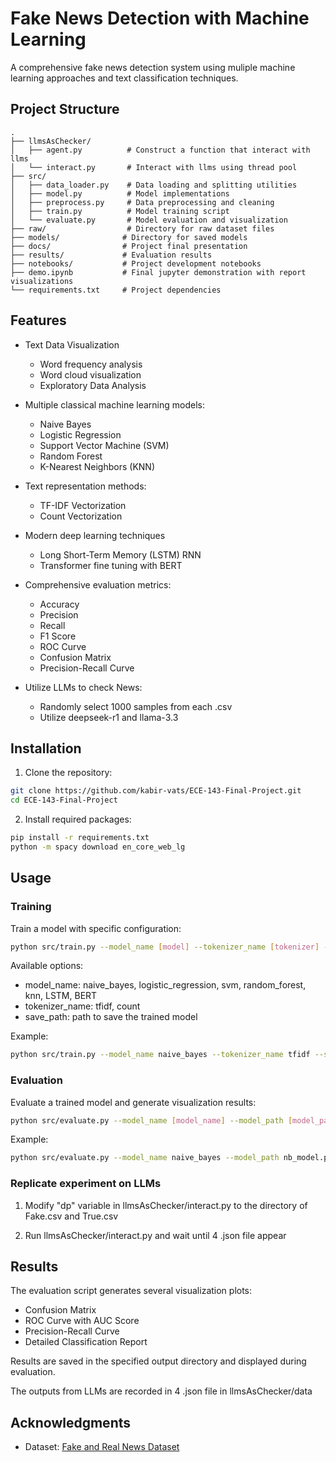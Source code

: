 # Fake News Detection with Machine Learning

A comprehensive fake news detection system using muliple machine learning approaches and text classification techniques.

## Project Structure
```
.
├── llmsAsChecker/
│   ├── agent.py          # Construct a function that interact with llms
│   └── interact.py       # Interact with llms using thread pool
├── src/
│   ├── data_loader.py    # Data loading and splitting utilities
│   ├── model.py          # Model implementations 
│   ├── preprocess.py     # Data preprocessing and cleaning
│   ├── train.py          # Model training script
│   └── evaluate.py       # Model evaluation and visualization
├── raw/                  # Directory for raw dataset files
├── models/              # Directory for saved models
├── docs/                # Project final presentation
├── results/             # Evaluation results
├── notebooks/           # Project development notebooks
├── demo.ipynb           # Final jupyter demonstration with report visualizations
└── requirements.txt     # Project dependencies
```

## Features

- Text Data Visualization
  - Word frequency analysis
  - Word cloud visualization
  - Exploratory Data Analysis

- Multiple classical machine learning models:
  - Naive Bayes
  - Logistic Regression
  - Support Vector Machine (SVM)
  - Random Forest
  - K-Nearest Neighbors (KNN)

- Text representation methods:
  - TF-IDF Vectorization
  - Count Vectorization

- Modern deep learning techniques
  - Long Short-Term Memory (LSTM) RNN
  - Transformer fine tuning with BERT

- Comprehensive evaluation metrics:
  - Accuracy
  - Precision
  - Recall
  - F1 Score
  - ROC Curve
  - Confusion Matrix
  - Precision-Recall Curve

- Utilize LLMs to check News:
  - Randomly select 1000 samples from each .csv
  - Utilize deepseek-r1 and llama-3.3

## Installation

1. Clone the repository:
```bash
git clone https://github.com/kabir-vats/ECE-143-Final-Project.git
cd ECE-143-Final-Project
```


2. Install required packages:
```bash
pip install -r requirements.txt
python -m spacy download en_core_web_lg
```

## Usage


### Training

Train a model with specific configuration:

```bash
python src/train.py --model_name [model] --tokenizer_name [tokenizer] --save_path [path]
```

Available options:
- model_name: naive_bayes, logistic_regression, svm, random_forest, knn, LSTM, BERT
- tokenizer_name: tfidf, count
- save_path: path to save the trained model

Example:
```bash
python src/train.py --model_name naive_bayes --tokenizer_name tfidf --save_path nb_model.pkl
```

### Evaluation

Evaluate a trained model and generate visualization results:

```bash
python src/evaluate.py --model_name [model_name] --model_path [model_path] --save_plots [plots_path]
```

Example:
```bash
python src/evaluate.py --model_name naive_bayes --model_path nb_model.pkl --save_plots results/nb_evaluation
```

### Replicate experiment on LLMs

1. Modify "dp" variable in llmsAsChecker/interact.py to the directory of Fake.csv and True.csv

2. Run llmsAsChecker/interact.py and wait until 4 .json file appear

## Results

The evaluation script generates several visualization plots:
- Confusion Matrix
- ROC Curve with AUC Score
- Precision-Recall Curve
- Detailed Classification Report

Results are saved in the specified output directory and displayed during evaluation.

The outputs from LLMs are recorded in 4 .json file in llmsAsChecker/data


## Acknowledgments

- Dataset: [Fake and Real News Dataset](https://www.kaggle.com/clmentbisaillon/fake-and-real-news-dataset)
